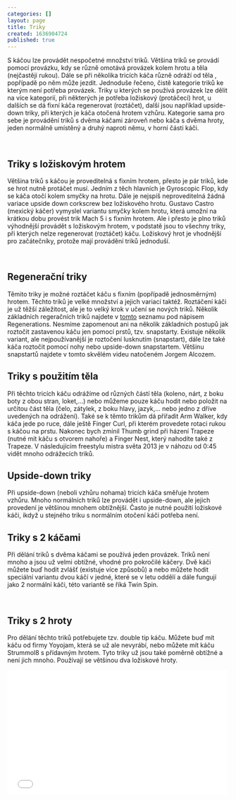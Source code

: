 ```yaml
---
categories: []
layout: page
title: Triky
created: 1636904724
published: true
---
```

<p>S káčou lze provádět nespočetné množství triků. Většina triků se provádí pomocí provázku, kdy se různě omotává provázek kolem hrotu a těla (nejčastěji rukou). Dále se při několika tricích káča různě odráží od těla , popřípadě po něm může jezdit. Jednoduše řečeno, čistě kategorie triků ke kterým není potřeba provázek. Triky u kterých se používá provázek lze dělit na více kategorií, při některých je potřeba ložiskový (protáčecí) hrot, u dalších se dá fixní káča regenerovat (roztáčet), další jsou například upside-down triky, při kterých je káča otočená hrotem vzhůru. Kategorie sama pro sebe je provádění triků s dvěma káčami zároveň nebo káča s dvěma hroty, jeden normálně umístěný a druhý naproti němu, v horní části káči.&nbsp;</p>

<p>&nbsp;</p>

<h2><strong>Triky s ložiskovým hrotem&nbsp;</strong>&nbsp;&nbsp;</h2>

<p>Většina triků s káčou je proveditelná s fixním hrotem, přesto je pár triků, kde se hrot nutně protáčet musí. Jedním z těch hlavních je Gyroscopic Flop, kdy se káča otočí kolem smyčky na hrotu. Dále je nejspíš neproveditelná žádná variace upside down corkscrew bez ložiskového hrotu. Gustavo Castro (mexický káčer) vymyslel variantu smyčky kolem hrotu, která umožní na krátkou dobu provést trik Mach 5 i s fixním hrotem. Ale i přesto je plno triků výhodnější provádět s ložiskovým hrotem, v podstatě jsou to všechny triky, při kterých nelze regenerovat (roztáčet) káču. Ložiskový hrot je vhodnější pro začátečníky, protože mají provádění triků jednoduší.&nbsp;</p>

<p>&nbsp;</p>

<h2><strong>Regenerační triky</strong></h2>

<p>Těmito triky je možné roztáčet káču s fixním (popřípadě jednosměrným) hrotem. Těchto triků je velké množství a jejich variací taktéž. Roztáčení káči je už těžší záležitost, ale je to velký krok v učení se nových triků. Několik základních regeračních triků najdete v <a href="http://www.ta0.com/tricks/tricks.html">tomto</a> seznamu pod nápisem Regenerations. Nesmíme zapomenout ani na několik základních postupů jak roztočit zastavenou káču jen pomocí prstů, tzv. snapstarty. Existuje několik variant, ale nejpoužívanější je roztočení lusknutím (snapstart), dále lze také káča roztočit pomocí nohy nebo upside-down snapstartem. Většinu snapstartů najdete v tomto&nbsp;skvělém videu natočeném Jorgem Alcozem.</p>

<p><div class="youtube-player" data-id="qbB-QM3o7ls"></div></p>

<h2><b>Triky s použitím těla&nbsp;</b></h2>

<p>Při těchto tricích káču odrážíme od různých částí těla (koleno, nárt, z boku boty z obou stran, loket,...) nebo můžeme pouze káču hodit nebo položit na určitou část těla (čelo, zátylek, z boku hlavy, jazyk,... nebo jedno z dříve uvedených na odrážení). Také se k těmto trikům dá přiřadit Arm Walker, kdy káča jede po ruce, dále ještě Finger Curl, při kterém provedete rotaci rukou s káčou na prstu. Nakonec bych zmínil Thumb grind při házení Trapeze (nutné mít káču s otvorem nahoře) a Finger Nest, který nahodíte také z Trapeze. V následujícím freestylu mistra světa 2013 je v náhozu od 0:45 vidět mnoho odrážecích triků.</p>

<p><div class="youtube-player" data-id="YafwHx2vsB8"></div></p>

<h2><strong>Upside-down triky</strong></h2>

<p>Při upside-down (neboli vzhůru nohama) tricích káča směřuje hrotem vzhůru. Mnoho normálních triků lze provádět i upside-down, ale jejich provedení je většinou mnohem obtížnější. Často je nutné použití ložiskové káči, ikdyž u stejného triku s normálním otočení káči potřeba není.</p>

<p><div class="youtube-player" data-id="Z5bThlXrhx8"></div></p>

<h2><strong>Triky s 2 káčami</strong></h2>

<p>Při dělání triků s dvěma káčami se používá jeden provázek. Triků není mnoho a jsou už velmi obtížné, vhodné pro pokročilé káčery. Dvě káči můžete buď hodit zvlášť (existuje více způsobů) a nebo můžete hodit speciální variantu dvou káčí v jedné, které se v letu oddělí a dále fungují jako 2 normální káči, této variantě se říká Twin Spin.</p>

<p>&nbsp;</p>

<h2><strong>Triky s 2 hroty</strong></h2>

<p>Pro&nbsp;dělání těchto triků potřebujete tzv. double tip káču. Můžete buď mít káču od firmy Yoyojam, která se už ale nevyrábí, nebo můžete mít káču Strummol8 s přídavným hrotem. Tyto triky už jsou také poměrně obtížné a není jich mnoho. Používají se většinou dva ložiskové hroty.&nbsp;</p>

<p><iframe allowfullscreen="" frameborder="0" height="281" mozallowfullscreen="" src="//player.vimeo.com/video/27856514" webkitallowfullscreen="" width="500"></iframe></p>
